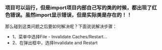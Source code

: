 ### 项目可以运行，但是import项目内部自己写的类的时候，都出现了红色错误。虽然import显示错误，但是实际类是存在的！！

那么碰到这类问题之后要如何解决呢？下面说说解决步骤：

- 1、菜单中选择File - Invalidate Caches/Restart...
- 2、在弹出框中，选择Invalidate and Restart
